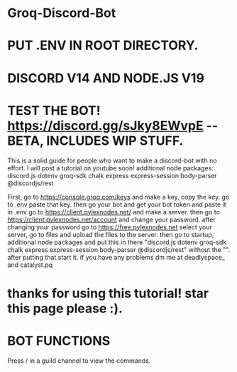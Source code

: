 # Groq-Discord-Bot
# PUT .ENV IN ROOT DIRECTORY.
# DISCORD V14 AND NODE.JS V19 
# TEST THE BOT! https://discord.gg/sJky8EWvpE -- BETA, INCLUDES WIP STUFF. 
This is a solid guide for people who want to make a discord-bot with no effort. I will post a tutorial on youtube soon!
additional node packages: discord.js dotenv groq-sdk chalk express express-session body-parser @discordjs/rest

First, go to https://console.groq.com/keys and make a key, copy the key.
go to .env paste that key.
then go your bot and get your bot token and paste it in .env
go to https://client.pylexnodes.net/ and make a server.
then go to https://client.pylexnodes.net/account and change your password.
after changing your password go to https://free.pylexnodes.net
select your server, go to files and upload the files to the server. 
then go to startup, additional node packages and put this in there "discord.js dotenv groq-sdk chalk express express-session body-parser @discordjs/rest" without the "". after putting that start it.
if you have any problems dm me at deadlyspace_ and catalyst.pq
# thanks for using this tutorial! star this page please :).


# BOT FUNCTIONS
Press / in a guild channel to view the commands.
